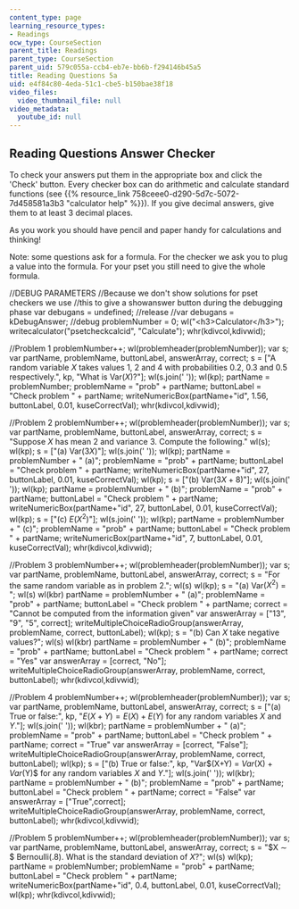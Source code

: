 ```yaml
---
content_type: page
learning_resource_types:
- Readings
ocw_type: CourseSection
parent_title: Readings
parent_type: CourseSection
parent_uid: 579c055a-ccb4-eb7e-bb6b-f294146b45a5
title: Reading Questions 5a
uid: e4f84c80-4eda-51c1-cbe5-b150bae38f18
video_files:
  video_thumbnail_file: null
video_metadata:
  youtube_id: null
---
```


Reading Questions Answer Checker
--------------------------------

To check your answers put them in the appropriate box and click the 'Check' button. Every checker box can do arithmetic and calculate standard functions (see {{% resource_link 758ceee0-d290-5d7c-5072-7d458581a3b3 "calculator help" %}}). If you give decimal answers, give them to at least 3 decimal places.

As you work you should have pencil and paper handy for calculations and thinking!

Note: some questions ask for a formula. For the checker we ask you to plug a value into the formula. For your pset you still need to give the whole formula.

//DEBUG PARAMETERS //Because we don't show solutions for pset checkers we use //this to give a showanswer button during the debugging phase var debugans = undefined; //release //var debugans = kDebugAnswer; //debug problemNumber = 0; wl("\<h3>Calculator\</h3>"); writecalculator("psetcheckcalcid", "Calculate"); whr(kdivcol,kdivwid);

//Problem 1 problemNumber++; wl(problemheader(problemNumber)); var s; var partName, problemName, buttonLabel, answerArray, correct; s = \["A random variable $X$ takes values $1$, $2$ and $4$ with probabilities $0.2$, $0.3$ and $0.5$ respectively.", kp, "What is Var$(X)$?"\]; wl(s.join(' ')); wl(kp); partName = problemNumber; problemName = "prob" + partName; buttonLabel = "Check problem " + partName; writeNumericBox(partName+"id", 1.56, buttonLabel, 0.01, kuseCorrectVal); whr(kdivcol,kdivwid);

//Problem 2 problemNumber++; wl(problemheader(problemNumber)); var s; var partName, problemName, buttonLabel, answerArray, correct; s = "Suppose $X$ has mean 2 and variance 3. Compute the following." wl(s); wl(kp); s = \["(a) Var$(3X)$"\]; wl(s.join(' ')); wl(kp); partName = problemNumber + " (a)"; problemName = "prob" + partName; buttonLabel = "Check problem " + partName; writeNumericBox(partName+"id", 27, buttonLabel, 0.01, kuseCorrectVal); wl(kp); s = \["(b) Var$(3X+8)$"\]; wl(s.join(' ')); wl(kp); partName = problemNumber + " (b)"; problemName = "prob" + partName; buttonLabel = "Check problem " + partName; writeNumericBox(partName+"id", 27, buttonLabel, 0.01, kuseCorrectVal); wl(kp); s = \["(c) $E(X^2)$"\]; wl(s.join(' ')); wl(kp); partName = problemNumber + " (c)"; problemName = "prob" + partName; buttonLabel = "Check problem " + partName; writeNumericBox(partName+"id", 7, buttonLabel, 0.01, kuseCorrectVal); whr(kdivcol,kdivwid);

//Problem 3 problemNumber++; wl(problemheader(problemNumber)); var s; var partName, problemName, buttonLabel, answerArray, correct; s = "For the same random variable as in problem 2."; wl(s) wl(kp); s = "(a) Var$(X^2)$ = "; wl(s) wl(kbr) partName = problemNumber + " (a)"; problemName = "prob" + partName; buttonLabel = "Check problem " + partName; correct = "Cannot be computed from the information given" var answerArray = \["13", "9", "5", correct\]; writeMultipleChoiceRadioGroup(answerArray, problemName, correct, buttonLabel); wl(kp); s = "(b) Can $X$ take negative values?"; wl(s) wl(kbr) partName = problemNumber + " (b)"; problemName = "prob" + partName; buttonLabel = "Check problem " + partName; correct = "Yes" var answerArray = \[correct, "No"\]; writeMultipleChoiceRadioGroup(answerArray, problemName, correct, buttonLabel); whr(kdivcol,kdivwid);

//Problem 4 problemNumber++; wl(problemheader(problemNumber)); var s; var partName, problemName, buttonLabel, answerArray, correct; s = \["(a) True or false:", kp, "$E(X+Y) = E(X) + E(Y)$ for any random variables $X$ and $Y$."\]; wl(s.join(' ')); wl(kbr); partName = problemNumber + " (a)"; problemName = "prob" + partName; buttonLabel = "Check problem " + partName; correct = "True" var answerArray = \[correct, "False"\]; writeMultipleChoiceRadioGroup(answerArray, problemName, correct, buttonLabel); wl(kp); s = \["(b) True or false:", kp, "Var$(X+Y) = $Var$(X) + $Var$(Y)$ for any random variables $X$ and $Y$."\]; wl(s.join(' ')); wl(kbr); partName = problemNumber + " (b)"; problemName = "prob" + partName; buttonLabel = "Check problem " + partName; correct = "False" var answerArray = \["True",correct\]; writeMultipleChoiceRadioGroup(answerArray, problemName, correct, buttonLabel); whr(kdivcol,kdivwid);

//Problem 5 problemNumber++; wl(problemheader(problemNumber)); var s; var partName, problemName, buttonLabel, answerArray, correct; s = "$X &#x223c; $ Bernoulli(.8). What is the standard deviation of $X$?"; wl(s) wl(kp); partName = problemNumber; problemName = "prob" + partName; buttonLabel = "Check problem " + partName; writeNumericBox(partName+"id", 0.4, buttonLabel, 0.01, kuseCorrectVal); wl(kp); whr(kdivcol,kdivwid);